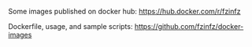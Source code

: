 Some images published on docker hub:
https://hub.docker.com/r/fzinfz

Dockerfile, usage, and sample scripts:
https://github.com/fzinfz/docker-images

